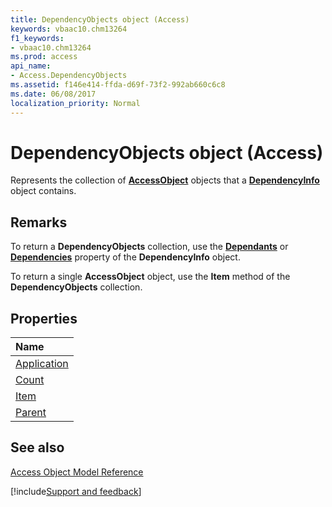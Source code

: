 ```yaml
---
title: DependencyObjects object (Access)
keywords: vbaac10.chm13264
f1_keywords:
- vbaac10.chm13264
ms.prod: access
api_name:
- Access.DependencyObjects
ms.assetid: f146e414-ffda-d69f-73f2-992ab660c6c8
ms.date: 06/08/2017
localization_priority: Normal
---
```



# DependencyObjects object (Access)

Represents the collection of  **[AccessObject](Access.AccessObject.md)** objects that a **[DependencyInfo](Access.DependencyInfo.md)** object contains.


## Remarks

To return a  **DependencyObjects** collection, use the **[Dependants](Access.DependencyInfo.Dependants.md)** or **[Dependencies](Access.DependencyInfo.Dependencies.md)** property of the **DependencyInfo** object.

To return a single  **AccessObject** object, use the **Item** method of the **DependencyObjects** collection.


## Properties



|Name|
|:-----|
|[Application](Access.DependencyObjects.Application.md)|
|[Count](Access.DependencyObjects.Count.md)|
|[Item](Access.DependencyObjects.Item.md)|
|[Parent](Access.DependencyObjects.Parent.md)|

## See also


[Access Object Model Reference](overview/Access/object-model.md)

[!include[Support and feedback](~/includes/feedback-boilerplate.md)]
